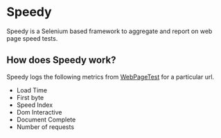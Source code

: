 # Speedy
Speedy is a Selenium based framework to aggregate and report on web page speed tests.

## How does Speedy work?
Speedy logs the following metrics from [WebPageTest](https://www.webpagetest.org/) for a particular url.
* Load Time
* First byte
* Speed Index
* Dom Interactive
* Document Complete
* Number of requests


